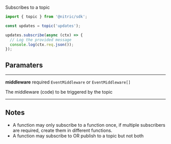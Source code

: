 Subscribes to a topic

```javascript
import { topic } from '@nitric/sdk';

const updates = topic('updates');

updates.subscribe(async (ctx) => {
  // Log the provided message
  console.log(ctx.req.json());
});
```

## Paramaters

---

**middleware** required `EventMiddleware` or `EventMiddleware[]`

The middleware (code) to be triggered by the topic

---

## Notes

- A function may only subscribe to a function once, if multiple subscribers are required, create them in different functions.
- A function may subscribe to OR publish to a topic but not both
